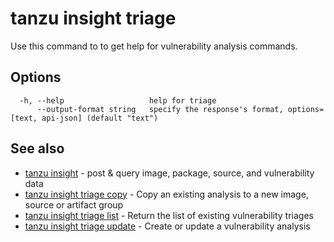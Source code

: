 # tanzu insight triage

Use this command to to get help for vulnerability analysis commands.

## <a id='options'></a>Options

```console
  -h, --help                   help for triage
      --output-format string   specify the response's format, options=[text, api-json] (default "text")
```

## <a id='see-also'></a>See also

* [tanzu insight](tanzu_insight.hbs.md)	 - post & query image, package, source, and vulnerability data
* [tanzu insight triage copy](tanzu_insight_triage_copy.hbs.md)	 - Copy an existing analysis to a new image, source or artifact group
* [tanzu insight triage list](tanzu_insight_triage_list.hbs.md)	 - Return the list of existing vulnerability triages
* [tanzu insight triage update](tanzu_insight_triage_update.hbs.md)	 - Create or update a vulnerability analysis
